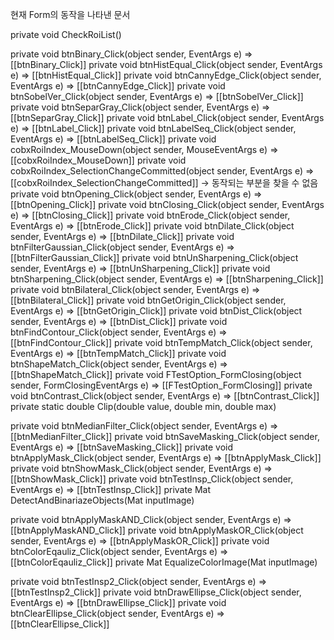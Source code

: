 현재 Form의 동작을 나타낸 문서

private void CheckRoiList()

private void btnBinary_Click(object sender, EventArgs e)
=> [[btnBinary_Click]]
private void btnHistEqual_Click(object sender, EventArgs e)
=> [[btnHistEqual_Click]]
private void btnCannyEdge_Click(object sender, EventArgs e)
=> [[btnCannyEdge_Click]]
private void btnSobelVer_Click(object sender, EventArgs e)
=> [[btnSobelVer_Click]]
private void btnSeparGray_Click(object sender, EventArgs e)
=> [[btnSeparGray_Click]]
private void btnLabel_Click(object sender, EventArgs e)
=> [[btnLabel_Click]]
private void btnLabelSeq_Click(object sender, EventArgs e)
=> [[btnLabelSeq_Click]]
private void cobxRoiIndex_MouseDown(object sender, MouseEventArgs e)
=> [[cobxRoiIndex_MouseDown]]
private void cobxRoiIndex_SelectionChangeCommitted(object sender, EventArgs e)
=> [[cobxRoiIndex_SelectionChangeCommitted]] -> 동작되는 부분을 찾을 수 없음
private void btnOpening_Click(object sender, EventArgs e)
=> [[btnOpening_Click]]
private void btnClosing_Click(object sender, EventArgs e)
=> [[btnClosing_Click]]
private void btnErode_Click(object sender, EventArgs e)
=> [[btnErode_Click]]
private void btnDilate_Click(object sender, EventArgs e)
=> [[btnDilate_Click]]
private void btnFilterGaussian_Click(object sender, EventArgs e)
=> [[btnFilterGaussian_Click]]
private void btnUnSharpening_Click(object sender, EventArgs e)
=> [[btnUnSharpening_Click]]
private void btnSharpening_Click(object sender, EventArgs e)
=> [[btnSharpening_Click]]
private void btnBilateral_Click(object sender, EventArgs e)
=> [[btnBilateral_Click]]
private void btnGetOrigin_Click(object sender, EventArgs e)
=> [[btnGetOrigin_Click]]
private void btnDist_Click(object sender, EventArgs e)
=> [[btnDist_Click]]
private void btnFindContour_Click(object sender, EventArgs e)
=> [[btnFindContour_Click]]
private void btnTempMatch_Click(object sender, EventArgs e)
=> [[btnTempMatch_Click]]
private void btnShapeMatch_Click(object sender, EventArgs e)
=> [[btnShapeMatch_Click]]
private void FTestOption_FormClosing(object sender, FormClosingEventArgs e)
=> [[FTestOption_FormClosing]]
private void btnContrast_Click(object sender, EventArgs e)
=> [[btnContrast_Click]]
private static double Clip(double value, double min, double max)

private void btnMedianFilter_Click(object sender, EventArgs e)
=> [[btnMedianFilter_Click]]
private void btnSaveMasking_Click(object sender, EventArgs e)
=> [[btnSaveMasking_Click]]
private void btnApplyMask_Click(object sender, EventArgs e)
=> [[btnApplyMask_Click]]
private void btnShowMask_Click(object sender, EventArgs e)
=> [[btnShowMask_Click]]
private void btnTestInsp_Click(object sender, EventArgs e)
=> [[btnTestInsp_Click]]
private Mat DetectAndBinariazeObjects(Mat inputImage)

private void btnApplyMaskAND_Click(object sender, EventArgs e)
=> [[btnApplyMaskAND_Click]]
private void btnApplyMaskOR_Click(object sender, EventArgs e)
=> [[btnApplyMaskOR_Click]]
private void btnColorEqauliz_Click(object sender, EventArgs e)
=> [[btnColorEqauliz_Click]]
private Mat EqualizeColorImage(Mat inputImage)

private void btnTestInsp2_Click(object sender, EventArgs e)
=> [[btnTestInsp2_Click]]
private void btnDrawEllipse_Click(object sender, EventArgs e)
=> [[btnDrawEllipse_Click]]
private void btnClearEllipse_Click(object sender, EventArgs e)
=> [[btnClearEllipse_Click]]
